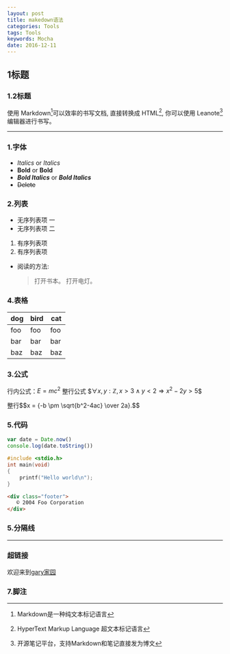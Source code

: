 ```yaml
---
layout: post
title: makedown语法
categories: Tools
tags: Tools
keywords: Mocha
date: 2016-12-11 
---
```



## 1标题

### 1.2标题

使用 Markdown[^1]可以效率的书写文档, 直接转换成 HTML[^2], 你可以使用 Leanote[^Le] 编辑器进行书写。

***

### 1.字体
* *Italics* or _Italics_ 
* **Bold** or __Bold__ 
* ***Bold Italics*** or ___Bold Italics___ 
* ~~Delete~~

### 2.列表
- 无序列表项 一
- 无序列表项 二

1. 有序列表项 
2. 有序列表项 

*   阅读的方法:
    > 打开书本。
    > 打开电灯。

### 4.表格    

dog | bird | cat
----|------|----
foo | foo  | foo
bar | bar  | bar
baz | baz  | baz

### 3.公式
行内公式：$E=mc^2$
整行公式 \$$\forall x, y : \mathbb{Z}, x > 3 \land y < 2 \Rightarrow x^2 - 2y > 5$$

整行\$$x = {-b \pm \sqrt{b^2-4ac} \over 2a}.$$

### 5.代码

```javascript
var date = Date.now()
console.log(date.toString())
```  

```cpp
#include <stdio.h>
int main(void)
{
    printf("Hello world\n");
}
```

```html
<div class="footer">
   © 2004 Foo Corporation
</div>
```  

### 5.分隔线
***

### 超链接
欢迎来到[gary家园](http://sdriedfish.com)


### 7.脚注

[^1]:Markdown是一种纯文本标记语言
[^2]:HyperText Markup Language 超文本标记语言
[^Le]:开源笔记平台，支持Markdown和笔记直接发为博文